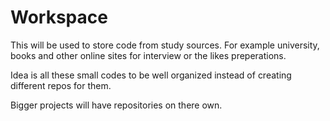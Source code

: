 # Workspace

This will be used to store code from study sources.
For example university, books and other online sites
for interview or the likes preperations.

Idea is all these small codes to be well organized instead
of creating different repos for them.

Bigger projects will have repositories on there own.
